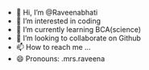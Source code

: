 - 👋 Hi, I’m @Raveenabhati
- 👀 I’m interested in coding
- 🌱 I’m currently learning BCA(science)
- 💞️ I’m looking to collaborate on Github
- 📫 How to reach me ...
- 😄 Pronouns: .mrs.raveena

<!---
Raveenabhati/Raveenabhati is a ✨ special ✨ repository because its `README.md` (this file) appears on your GitHub profile.
You can click the Preview link to take a look at your changes.
--->
